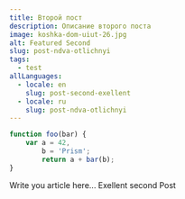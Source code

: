 ```yaml
---
title: Второй пост
description: Описание второго поста
image: koshka-dom-uiut-26.jpg
alt: Featured Second
slug: post-ndva-otlichnyi
tags:
  - test
allLanguages:
  - locale: en
    slug: post-second-exellent
  - locale: ru
    slug: post-ndva-otlichnyi
---
```


```javascript
function foo(bar) {
	var a = 42,
		b = 'Prism';
		return a + bar(b); 
}
```
<v-img src="vorobey-el-golubaya.jpg" alt="Index"></v-img>

Write you article here... Exellent second Post